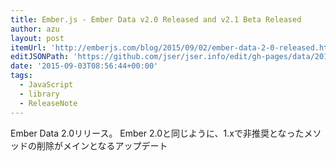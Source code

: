 ```yaml
---
title: Ember.js - Ember Data v2.0 Released and v2.1 Beta Released
author: azu
layout: post
itemUrl: 'http://emberjs.com/blog/2015/09/02/ember-data-2-0-released.html'
editJSONPath: 'https://github.com/jser/jser.info/edit/gh-pages/data/2015/09/index.json'
date: '2015-09-03T08:56:44+00:00'
tags:
  - JavaScript
  - library
  - ReleaseNote
---
```

Ember Data 2.0リリース。
Ember 2.0と同じように、1.xで非推奨となったメソッドの削除がメインとなるアップデート

